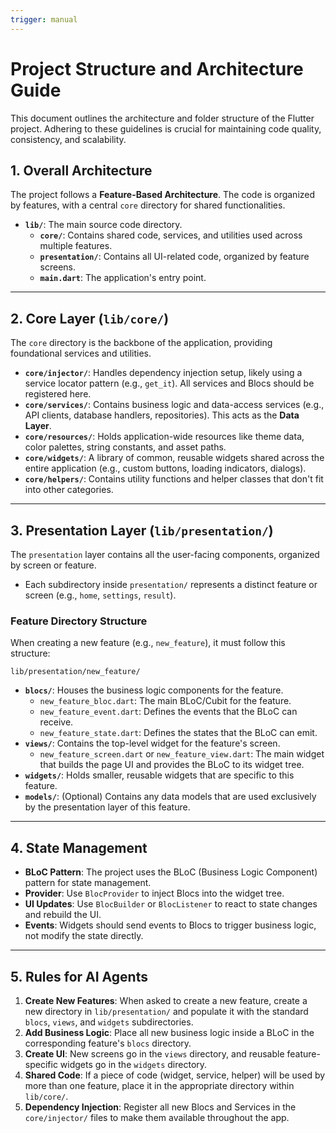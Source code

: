 ```yaml
---
trigger: manual
---
```


# Project Structure and Architecture Guide

This document outlines the architecture and folder structure of the Flutter project. Adhering to these guidelines is crucial for maintaining code quality, consistency, and scalability.

## 1. Overall Architecture

The project follows a **Feature-Based Architecture**. The code is organized by features, with a central `core` directory for shared functionalities.

- **`lib/`**: The main source code directory.
  - **`core/`**: Contains shared code, services, and utilities used across multiple features.
  - **`presentation/`**: Contains all UI-related code, organized by feature screens.
  - **`main.dart`**: The application's entry point.

---

## 2. Core Layer (`lib/core/`)

The `core` directory is the backbone of the application, providing foundational services and utilities.

- **`core/injector/`**: Handles dependency injection setup, likely using a service locator pattern (e.g., `get_it`). All services and Blocs should be registered here.
- **`core/services/`**: Contains business logic and data-access services (e.g., API clients, database handlers, repositories). This acts as the **Data Layer**.
- **`core/resources/`**: Holds application-wide resources like theme data, color palettes, string constants, and asset paths.
- **`core/widgets/`**: A library of common, reusable widgets shared across the entire application (e.g., custom buttons, loading indicators, dialogs).
- **`core/helpers/`**: Contains utility functions and helper classes that don't fit into other categories.

---

## 3. Presentation Layer (`lib/presentation/`)

The `presentation` layer contains all the user-facing components, organized by screen or feature.

- Each subdirectory inside `presentation/` represents a distinct feature or screen (e.g., `home`, `settings`, `result`).

### Feature Directory Structure

When creating a new feature (e.g., `new_feature`), it must follow this structure:

`lib/presentation/new_feature/`
- **`blocs/`**: Houses the business logic components for the feature.
  - `new_feature_bloc.dart`: The main BLoC/Cubit for the feature.
  - `new_feature_event.dart`: Defines the events that the BLoC can receive.
  - `new_feature_state.dart`: Defines the states that the BLoC can emit.
- **`views/`**: Contains the top-level widget for the feature's screen.
  - `new_feature_screen.dart` or `new_feature_view.dart`: The main widget that builds the page UI and provides the BLoC to its widget tree.
- **`widgets/`**: Holds smaller, reusable widgets that are specific to this feature.
- **`models/`**: (Optional) Contains any data models that are used exclusively by the presentation layer of this feature.

---

## 4. State Management

- **BLoC Pattern**: The project uses the BLoC (Business Logic Component) pattern for state management.
- **Provider**: Use `BlocProvider` to inject Blocs into the widget tree.
- **UI Updates**: Use `BlocBuilder` or `BlocListener` to react to state changes and rebuild the UI.
- **Events**: Widgets should send events to Blocs to trigger business logic, not modify the state directly.

---

## 5. Rules for AI Agents

1.  **Create New Features**: When asked to create a new feature, create a new directory in `lib/presentation/` and populate it with the standard `blocs`, `views`, and `widgets` subdirectories.
2.  **Add Business Logic**: Place all new business logic inside a BLoC in the corresponding feature's `blocs` directory.
3.  **Create UI**: New screens go in the `views` directory, and reusable feature-specific widgets go in the `widgets` directory.
4.  **Shared Code**: If a piece of code (widget, service, helper) will be used by more than one feature, place it in the appropriate directory within `lib/core/`.
5.  **Dependency Injection**: Register all new Blocs and Services in the `core/injector/` files to make them available throughout the app.